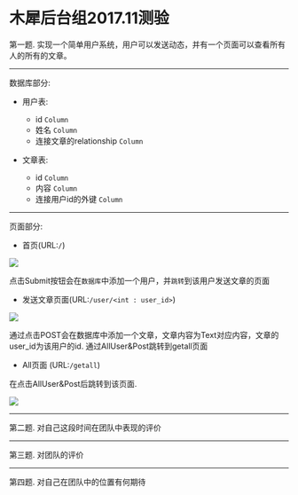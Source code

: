# 木犀后台组2017.11测验

第一题. 实现一个简单用户系统，用户可以发送动态，并有一个页面可以查看所有人的所有的文章。


***

数据库部分:

+ 用户表:
    + id `Column`
    + 姓名 `Column`
    + 连接文章的relationship `Column`

+ 文章表:
    + id `Column`
    + 内容 `Column`
    + 连接用户id的外键 `Column`

***

页面部分:

+ 首页(URL:`/`)

![](http://ohr9krjig.bkt.clouddn.com/pic1111.png)

点击Submit按钮会在`数据库`中添加一个用户，并`跳转`到该用户发送文章的页面

+  发送文章页面(URL:`/user/<int : user_id>`)

![](http://ohr9krjig.bkt.clouddn.com/pic2222.png)

通过点击POST会在数据库中添加一个文章，文章内容为Text对应内容，文章的user_id为该用户的id.
通过AllUser&Post跳转到getall页面


+ All页面 (URL:`/getall`)

在点击AllUser&Post后跳转到该页面.

![](http://ohr9krjig.bkt.clouddn.com/pic3333.png)

***

第二题. 对自己这段时间在团队中表现的评价

***

第三题. 对团队的评价

***

第四题. 对自己在团队中的位置有何期待

